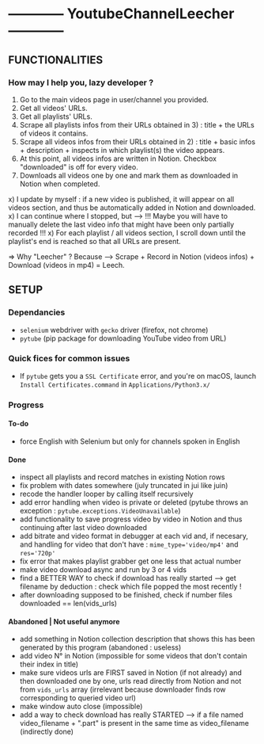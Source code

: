 # ———— YoutubeChannelLeecher ————

## FUNCTIONALITIES

### How may I help you, lazy developer ?
1) Go to the main videos page in user/channel you provided.
2) Get all videos' URLs. 
3) Get all playlists' URLs. 
4) Scrape all playlists infos from their URLs obtained in 3) : title + the URLs of videos it contains.
5) Scrape all videos infos from their URLs obtained in 2) : title + basic infos + description + inspects in which playlist(s) the video appears.
6) At this point, all videos infos are written in Notion. Checkbox "downloaded" is off for every video.
7) Downloads all videos one by one and mark them as downloaded in Notion when completed. 

x) I update by myself : if a new video is published, it will appear on all videos section, and thus be automatically added in Notion and downloaded.
x) I can continue where I stopped, but —> !!! Maybe you will have to manually delete the last video info that might have been only partially recorded !!!
x) For each playlist / all videos section, I scroll down until the playlist's end is reached so that all URLs are present.

=> Why "Leecher" ? Because —> Scrape + Record in Notion (videos infos) + Download (videos in mp4) = Leech.

## SETUP

### Dependancies
- `selenium` webdriver with `gecko` driver (firefox, not chrome)
- `pytube` (pip package for downloading YouTube video from URL)

### Quick fices for common issues
- If `pytube` gets you a `SSL Certificate` error, and you're on macOS, launch `Install Certificates.command` in `Applications/Python3.x/`

### Progress
#### To-do
- force English with Selenium but only for channels spoken in English
#### Done
- inspect all playlists and record matches in existing Notion rows
- fix problem with dates somewhere (july truncated in jui like juin)
- recode the handler looper by calling itself recursively
- add error handling when video is private or deleted (pytube throws an exception : `pytube.exceptions.VideoUnavailable`)
- add functionality to save progress video by video in Notion and thus continuing after last video downloaded
- add bitrate and video format in debugger at each vid and, if necesary, and handling for video that don't have : `mime_type='video/mp4'` and `res='720p'`
- fix error that makes playlist grabber get one less that actual number
- make video download async and run by 3 or 4 vids
- find a BETTER WAY to check if download has really started —> get filename by deduction : check which file popped the most recently !
- after downloading supposed to be finished, check if number files downloaded == len(vids_urls)
#### Abandoned | Not useful anymore
- add something in Notion collection description that shows this has been generated by this program (abandoned : useless)
- add video N° in Notion (impossible for some videos that don't contain their index in title)
- make sure videos urls are FIRST saved in Notion (if not already) and then downloaded one by one, urls read directly from Notion and not from `vids_urls` array (irrelevant because downloader finds row corresponding to queried video url)
- make window auto close (impossible)
- add a way to check download has really STARTED —> if a file named video_filename + ".part" is present in the same time as video_filename (indirectly done)